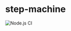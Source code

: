 # step-machine
![Node.js CI](https://github.com/antonvasilenko/step-machine/workflows/Node.js%20CI/badge.svg?branch=master)
